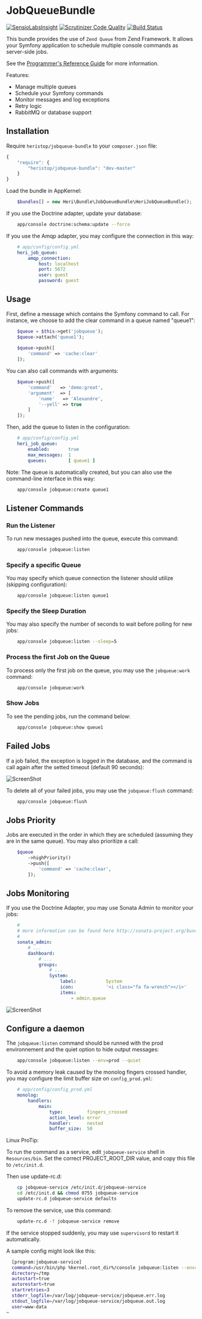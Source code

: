 # JobQueueBundle

[![SensioLabsInsight](https://insight.sensiolabs.com/projects/a6f86442-5e9c-4adf-bb23-d734c637b8cd/mini.png)](https://insight.sensiolabs.com/projects/a6f86442-5e9c-4adf-bb23-d734c637b8cd) [![Scrutinizer Code Quality](https://scrutinizer-ci.com/g/heristop/HeriJobQueueBundle/badges/quality-score.png?b=master)](https://scrutinizer-ci.com/g/heristop/HeriJobQueueBundle/?branch=master) [![Build Status](https://travis-ci.org/heristop/HeriJobQueueBundle.svg)](https://travis-ci.org/heristop/HeriJobQueueBundle)

This bundle provides the use of `Zend Queue` from Zend Framework. It allows your Symfony application to schedule multiple console commands as server-side jobs.

See the [Programmer's Reference Guide](http://framework.zend.com/manual/1.9/en/zend.queue.html) for more information.

Features:

 - Manage multiple queues
 - Schedule your Symfony commands
 - Monitor messages and log exceptions
 - Retry logic
 - RabbitMQ or database support

## Installation

Require `heristop/jobqueue-bundle` to your `composer.json` file:

```js
{
    "require": {
        "heristop/jobqueue-bundle": "dev-master"
    }
}
```

Load the bundle in AppKernel:

```php
    $bundles[] = new Heri\Bundle\JobQueueBundle\HeriJobQueueBundle();
```

If you use the Doctrine adapter, update your database:

```sh
    app/console doctrine:schema:update --force
```

If you use the Amqp adapter, you may configure the connection in this way:

```yaml
    # app/config/config.yml
    heri_job_queue:
        amqp_connection:
            host: localhost
            port: 5672
            user: guest
            password: guest
```

## Usage

First, define a message which contains the Symfony command to call. For instance, we choose to add the clear command in a queue named "queue1":

```php
    $queue = $this->get('jobqueue');
    $queue->attach('queue1');
    
    $queue->push([
        'command' => 'cache:clear'
    ]);
```

You can also call commands with arguments:

``` php
    $queue->push([
        'command'   => 'demo:great',
        'argument'  => [
            'name'   => 'Alexandre',
            '--yell' => true
        ]
    ]);
```

Then, add the queue to listen in the configuration:

```yaml
    # app/config/config.yml
    heri_job_queue:
        enabled:       true
        max_messages:  1
        queues:        [ queue1 ]
```

Note: The queue is automatically created, but you can also use the command-line interface in this way:

```sh
    app/console jobqueue:create queue1
```

## Listener Commands

### Run the Listener

To run new messages pushed into the queue, execute this command: 

```sh
    app/console jobqueue:listen
```

### Specify a specific Queue

You may specify which queue connection the listener should utilize (skipping configuration):

```sh
    app/console jobqueue:listen queue1
```

### Specify the Sleep Duration

You may also specify the number of seconds to wait before polling for new jobs:

```sh
    app/console jobqueue:listen --sleep=5
```

### Process the first Job on the Queue

To process only the first job on the queue, you may use the `jobqueue:work` command:

```sh
    app/console jobqueue:work
```

### Show Jobs

To see the pending jobs, run the command below:

```sh
    app/console jobqueue:show queue1
```

## Failed Jobs

If a job failed, the exception is logged in the database, and the command is call again after the setted timeout (default 90 seconds):

![ScreenShot](https://raw.github.com/heristop/HeriJobQueueBundle/master/Resources/doc/console.png)

To delete all of your failed jobs, you may use the `jobqueue:flush` command:

```sh
    app/console jobqueue:flush
```

## Jobs Priority

Jobs are executed in the order in which they are scheduled (assuming they are in the same queue). You may also prioritize a call:

```php
    $queue
        ->highPriority()
        ->push([
            'command' => 'cache:clear',
        ]);
```

## Jobs Monitoring

If you use the Doctrine Adapter, you may use Sonata Admin to monitor your jobs:

```yaml
    #
    # more information can be found here http://sonata-project.org/bundles/admin
    #
    sonata_admin:
        # ...
        dashboard:
            # ...
            groups:
                # ...
                System:
                    label:           System
                    icon:            '<i class="fa fa-wrench"></i>'
                    items:
                        - admin.queue
```

![ScreenShot](https://raw.github.com/heristop/HeriJobQueueBundle/master/Resources/doc/sonataadmin.png)

## Configure a daemon

The `jobqueue:listen` command should be runned with the prod environnement and the quiet option to hide output messages:

```sh
    app/console jobqueue:listen --env=prod --quiet
```

To avoid a memory leak caused by the monolog fingers crossed handler, you may configure the limit buffer size on `config_prod.yml`:

```yaml
    # app/config/config_prod.yml
    monolog:
        handlers:
            main:
                type:         fingers_crossed
                action_level: error
                handler:      nested
                buffer_size:  50
```

Linux ProTip:

To run the command as a service, edit `jobqueue-service` shell in `Resources/bin`.
Set the correct PROJECT_ROOT_DIR value, and copy this file to `/etc/init.d`.

Then use update-rc.d:

```sh
    cp jobqueue-service /etc/init.d/jobqueue-service
    cd /etc/init.d && chmod 0755 jobqueue-service
    update-rc.d jobqueue-service defaults
```

To remove the service, use this command:

```sh
    update-rc.d -f jobqueue-service remove
```

If the service stopped suddenly, you may use `supervisord` to restart it automatically.

A sample config might look like this:

```sh
  [program:jobqueue-service]
  command=/usr/bin/php %kernel.root_dir%/console jobqueue:listen --env=prod
  directory=/tmp
  autostart=true
  autorestart=true
  startretries=3
  stderr_logfile=/var/log/jobqueue-service/jobqueue.err.log
  stdout_logfile=/var/log/jobqueue-service/jobqueue.out.log
  user=www-data
~
```
